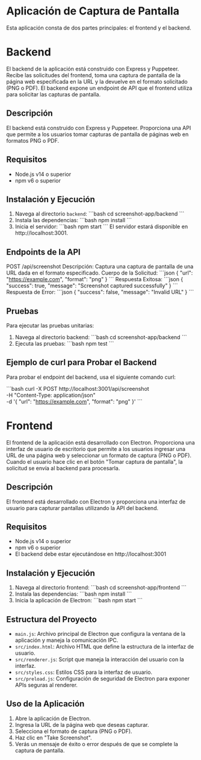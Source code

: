 # Aplicación de Captura de Pantalla

Esta aplicación consta de dos partes principales: el frontend y el backend.

# Backend
El backend de la aplicación está construido con Express y Puppeteer. Recibe las solicitudes del frontend, toma una captura de pantalla de la página web especificada en la URL y la devuelve en el formato solicitado (PNG o PDF). El backend expone un endpoint de API que el frontend utiliza para solicitar las capturas de pantalla.

## Descripción

El backend está construido con Express y Puppeteer. Proporciona una API que permite a los usuarios tomar capturas de pantalla de páginas web en formatos PNG o PDF.

## Requisitos

- Node.js v14 o superior
- npm v6 o superior

## Instalación y Ejecución

1. Navega al directorio `backend`:
   \`\`\`bash
   cd screenshot-app/backend
   \`\`\`
2. Instala las dependencias:
   \`\`\`bash
   npm install
   \`\`\`
3. Inicia el servidor:
   \`\`\`bash
   npm start
   \`\`\`
El servidor estará disponible en http://localhost:3001.

## Endpoints de la API

POST /api/screenshot
Descripción: Captura una captura de pantalla de una URL dada en el formato especificado.
Cuerpo de la Solicitud:
\`\`\`json
{
  "url": "https://example.com",
  "format": "png"
}
\`\`\`
Respuesta Exitosa:
\`\`\`json
{
  "success": true,
  "message": "Screenshot captured successfully"
}
\`\`\`
Respuesta de Error:
\`\`\`json
{
  "success": false,
  "message": "Invalid URL"
}
\`\`\`

## Pruebas

Para ejecutar las pruebas unitarias:

1. Navega al directorio backend:
   \`\`\`bash
   cd screenshot-app/backend
   \`\`\`
2. Ejecuta las pruebas:
   \`\`\`bash
   npm test
   \`\`\`

## Ejemplo de curl para Probar el Backend

Para probar el endpoint del backend, usa el siguiente comando curl:

\`\`\`bash
curl -X POST http://localhost:3001/api/screenshot \
     -H "Content-Type: application/json" \
     -d '{
           "url": "https://example.com",
           "format": "png"
         }'
\`\`\`

# Frontend
El frontend de la aplicación está desarrollado con Electron. Proporciona una interfaz de usuario de escritorio que permite a los usuarios ingresar una URL de una página web y seleccionar un formato de captura (PNG o PDF). Cuando el usuario hace clic en el botón "Tomar captura de pantalla", la solicitud se envía al backend para procesarla.


## Descripción

El frontend está desarrollado con Electron y proporciona una interfaz de usuario para capturar pantallas utilizando la API del backend.

## Requisitos

- Node.js v14 o superior
- npm v6 o superior
- El backend debe estar ejecutándose en http://localhost:3001

## Instalación y Ejecución

1. Navega al directorio frontend:
   \`\`\`bash
   cd screenshot-app/frontend
   \`\`\`
2. Instala las dependencias:
   \`\`\`bash
   npm install
   \`\`\`
3. Inicia la aplicación de Electron:
   \`\`\`bash
   npm start
   \`\`\`

## Estructura del Proyecto

- `main.js`: Archivo principal de Electron que configura la ventana de la aplicación y maneja la comunicación IPC.
- `src/index.html`: Archivo HTML que define la estructura de la interfaz de usuario.
- `src/renderer.js`: Script que maneja la interacción del usuario con la interfaz.
- `src/styles.css`: Estilos CSS para la interfaz de usuario.
- `src/preload.js`: Configuración de seguridad de Electron para exponer APIs seguras al renderer.

## Uso de la Aplicación

1. Abre la aplicación de Electron.
2. Ingresa la URL de la página web que deseas capturar.
3. Selecciona el formato de captura (PNG o PDF).
4. Haz clic en "Take Screenshot".
5. Verás un mensaje de éxito o error después de que se complete la captura de pantalla.